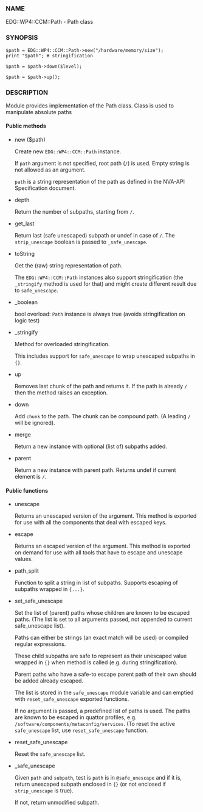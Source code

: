 
### NAME

EDG::WP4::CCM::Path - Path class

### SYNOPSIS

    $path = EDG::WP4::CCM::Path->new("/hardware/memory/size");
    print "$path"; # stringification

    $path = $path->down($level);

    $path = $path->up();

### DESCRIPTION

Module provides implementation of the Path class. Class is used
to manipulate absolute paths

#### Public methods

- new ($path)

    Create new `EDG::WP4::CCM::Path` instance.

    If `path` argument is not specified, root path (`/`) is used.
    Empty string is not allowed as an argument.

    `path` is a string representation of the path as defined in the NVA-API
    Specification document.

- depth

    Return the number of subpaths, starting from `/`.

- get\_last

    Return last (safe unescaped) subpath or undef in case of `/`.
    The `strip_unescape` boolean is passed to `_safe_unescape`.

- toString

    Get the (raw) string representation of path.

    The `EDG::WP4::CCM::Path` instances also support stringification
    (the `_stringify` method is used for that) and might create different result
    due to `safe_unescape`.

- \_boolean

    bool overload: `Path` instance is always true (avoids stringification on logic test)

- \_stringify

    Method for overloaded stringification.

    This includes support for `safe_unescape` to wrap
    unescaped subpaths in `{}`.

- up

    Removes last chunk of the path and returns it.
    If the path is already `/` then the method
    raises an exception.

- down

    Add `chunk` to the path. The chunk can be compound path.
    (A leading `/` will be ignored).

- merge

    Return a new instance with optional (list of) subpaths added.

- parent

    Return a new instance with parent path.
    Returns undef if current element is `/`.

#### Public functions

- unescape

    Returns an unescaped version of the argument. This method is exported
    for use with all the components that deal with escaped keys.

- escape

    Returns an escaped version of the argument.  This method is exported on
    demand for use with all tools that have to escape and unescape values.

- path\_split

    Function to split a string in list of subpaths.
    Supports escaping of subpaths wrapped in `{...}`.

- set\_safe\_unescape

    Set the list of (parent) paths whose children are known to be escaped paths.
    (The list is set to all arguments passed, not appended to current safe\_unescape list).

    Paths can either be strings (an exact match will be used)
    or compiled regular expressions.

    These child subpaths are safe to represent as their unescaped value
    wrapped in `{}` when <toString> method is called (e.g. during stringification).

    Parent paths who have a safe-to escape parent path of their own should be added
    already escaped.

    The list is stored in the `safe_unescape` module variable and
    can emptied with `reset_safe_unescape` exported functions.

    If no argument is passed, a predefined list of paths is used. The paths are known
    to be escaped in quattor profiles, e.g. `/software/components/metaconfig/services`.
    (To reset the active `safe_unescape` list, use `reset_safe_unescape` function.

- reset\_safe\_unescape

    Reset the `safe_unescape` list.

- \_safe\_unescape

    Given `path` and `subpath`, test is `path` is in `@safe_unescape`
    and if it is, return unescaped subpath enclosed in `{}` (or not enclosed if
    `strip_unescape` is true).

    If not, return unmodified subpath.
